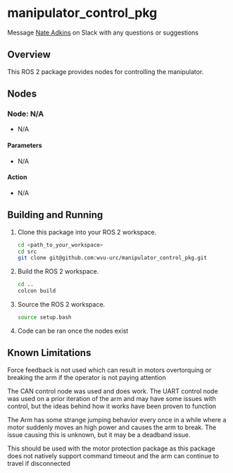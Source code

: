 # manipulator_control_pkg

Message [Nate Adkins](mailto:npa00003@mix.wvu.edu) on Slack with any questions or suggestions

## Overview

This ROS 2 package provides nodes for controlling the manipulator.

## Nodes

### Node: N/A

- N/A

#### Parameters

- N/A

#### Action

- N/A


## Building and Running

1. Clone this package into your ROS 2 workspace.

    ```bash
    cd <path_to_your_workspace>
    cd src
    git clone git@github.com:wvu-urc/manipulator_control_pkg.git
    ```

2. Build the ROS 2 workspace.

    ```bash
    cd ..
    colcon build
    ```

3. Source the ROS 2 workspace.

    ```bash
    source setup.bash
    ```

4. Code can be ran once the nodes exist

## Known Limitations
Force feedback is not used which can result in motors overtorquing or breaking the arm if the operator is not paying attention

The CAN control node was used and does work. The UART control node was used on a prior iteration of the arm and may have some issues with control, but the ideas behind how it works have been proven to function

The Arm has some strange jumping behavior every once in a while where a motor suddenly moves an high power and causes the arm to break. The issue causing this is unknown, but it may be a deadband issue.

This should be used with the motor protection package as this package does not natively support command timeout and the arm can continue to travel if disconnected